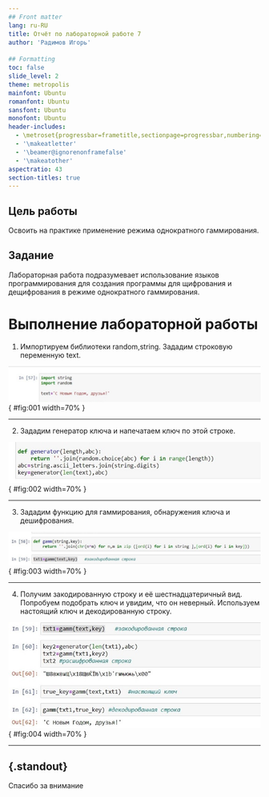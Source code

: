 ```yaml
---
## Front matter
lang: ru-RU
title: Отчёт по лабораторной работе 7
author: 'Радимов Игорь'

## Formatting
toc: false
slide_level: 2
theme: metropolis
mainfont: Ubuntu
romanfont: Ubuntu
sansfont: Ubuntu
monofont: Ubuntu
header-includes:
  - \metroset{progressbar=frametitle,sectionpage=progressbar,numbering=fraction}
  - '\makeatletter'
  - '\beamer@ignorenonframefalse'
  - '\makeatother'
aspectratio: 43
section-titles: true
---
```


## Цель работы

Освоить на практике применение режима однократного гаммирования.

## Задание

Лабораторная работа подразумевает использование языков программирования для создания программы для щифрования и дещифрования в режиме однократного гаммирования.

# Выполнение лабораторной работы

1. Импортируем библиотеки random,string. Зададим строковую переменную text.

![рис.1. Импорт библиотек.](images/1.jpg){ #fig:001 width=70% }

---

2. Зададим генератор ключа и напечатаем ключ по этой строке.

![рис.2. Генератор ключа.](images/2.jpg){ #fig:002 width=70% }

---

3. Зададим функцию для гаммирования, обнаружения ключа и дешифрования.

![рис.3. Функция gamm.](images/3.jpg){ #fig:003 width=70% }

---

4. Получим закодированную строку и её шестнадцатеричный вид. Попробуем подобрать ключ и увидим, что он неверный. Используем настоящий ключ и декодированную строку.

![рис.4.](images/4.jpg){ #fig:004 width=70% }

---

## {.standout}

Спасибо за внимание
